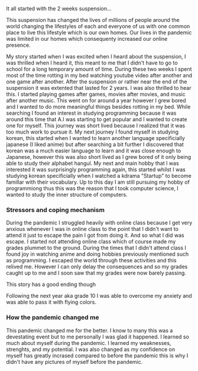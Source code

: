 
It all started with the 2 weeks suspension...

This suspension has changed the lives of millions of people around the world changing the lifestyles of each and everyone of us with one common place to live this lifestyle which is our own homes. Our lives in the pandemic was limited in our homes which consequenty increased our online presence. 

My story started when I was excited when I heard about the suspension, I was thrilled when I heard it, this meant to me that I didn't have to go to school for a long temporary amount of time. During these two weeks I spent most of the time rotting in my bed watching youtube video after another and one game after another. After the suspension or rather near the end of the suspension it was extented that lasted for 2 years. I was also thrilled to hear this. I started playing games after games, movies after movies, and music after another music. This went on for around a year however I grew bored and I wanted to do more meaningful things besides rotting in my bed. While searching I found an interest in studying programming because it was around this time that A.I was starting to get popular and I wanted to create one for myself. This journey was short lived because I realized that it was too much work to pursue it. My next journey I found myself in studying korean, this started when I wanted to learn another language specificially japanese (I liked anime) but after searching a bit further I discovered that korean was a much easier language to learn and it was close enough to Japanese, however this was also short lived as I grew bored of it only being able to study their alphabet hangul. My next and main hobby that I was interested it was surprisingly programming again, this started whilst I was studying korean specificially when I watched a kdrama "Startup" to become famillar with their vocabulary. Up to this day I am still pursuing my hobby of programmiong thus this was the reason that I took computer science, I wanted to study the inner structure of computers.  


### Stressors and coping mechanism

During the pandemic I struggled heavily with online class because I get very anxious whenever I was in online class to the point that I didn't want to attend it just to escape the pain I got from doing it. And so what I did was escape. I started not attending online class which of course made my grades plummet to the ground. During the times that I didn't attend class I found joy in watching anime and doing hobbies previously mentioned such as programming. I escaped the world through these activities and this relived me. However I can only delay the consequences and so my grades caught up to me and I soon saw that my grades were now barely passing. 

This story has a good ending though

Following the next year aka grade 10 I was able to overcome my anxiety and was able to pass it with flying colors.

### How the pandemic changed me

This pandemic changed me for the better. I know to many this was a devestating event but to me personally I was glad it happened. I learned so much about myself during the pandemic. I learned my weaknesses, strenghts, and my potential. I was also changed as my confidence on myself has greatly incrased compared to before the pandemic this is why I didn't have any pictures of myself before the pandemic. 


